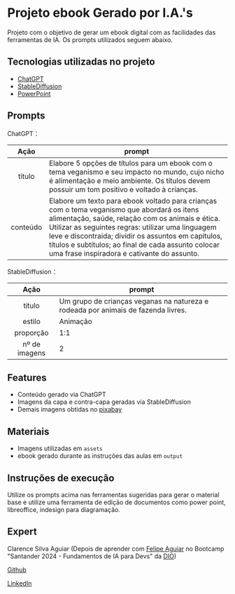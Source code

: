 # Projeto ebook Gerado por I.A.'s
Projeto com o objetivo de gerar um ebook digital com as facilidades das ferramentas de IA. Os prompts utilizados seguem abaixo.

## Tecnologias utilizadas no projeto

- [ChatGPT](https://chatgpt.com/) 
- [StableDiffusion](https://stablediffusionweb.com/pt/app/image-generator)
- [PowerPoint](https://www.microsoft.com/en/microsoft-365/powerpoint)

## Prompts

ChatGPT：

|   Ação   | prompt                                                                                                                                                                                                                                                                         |
| :------: | ------------------------------------------------------------------------------------------------------------------------------------------------------------------------------------------------------------------------------------------------------------------------------ |
|  título  | Elabore 5 opções de títulos para um ebook com o tema veganismo e seu impacto no mundo, cujo nicho é alimentação e meio ambiente. Os títulos devem possuir um tom positivo e voltado à crianças.                                                        |
| conteúdo | Elabore um texto para ebook voltado para crianças com o tema veganismo que abordará os itens alimentação, saúde, relação com os animais e ética. Utilizar as seguintes regras: utilizar uma linguagem leve e discontraída; dividir os assuntos em capítulos, títulos e subtítulos; ao final de cada assunto colocar uma frase inspiradora e cativante do assunto. |


StableDiffusion：

|  Ação  | prompt                                                                                 |
| :----: | -------------------------------------------------------------------------------------- |
| título | Um grupo de crianças veganas na natureza e rodeada por animais de fazenda livres. |
| estilo | Animação |
| proporção | 1:1 |
| nº de imagens | 2 |

## Features

- Conteúdo gerado via ChatGPT
- Imagens da capa e contra-capa geradas via StableDiffusion
- Demais imagens obtidas no [pixabay](https://pixabay.com/)

## Materiais

- Imagens utilizadas em `assets`
- ebook gerado durante as instruções das aulas em `output`

## Instruções de execução

Utilize os prompts acima nas ferramentas sugeridas para gerar o material base e utilize uma ferramenta de edição de documentos como power point, libreoffice, indesign para diagramação.

## Expert

Clarence Silva Aguiar (Depois de aprender com [Felipe Aguiar](https://github.com/felipeAguiarCode) no Bootcamp "Santander 2024 - Fundamentos de IA para Devs" da [DIO](https://dio.me))

[Github](https://github.com/clarenceaguiar)

[LinkedIn](https://linkedin.com/in/clarence-aguiar)
